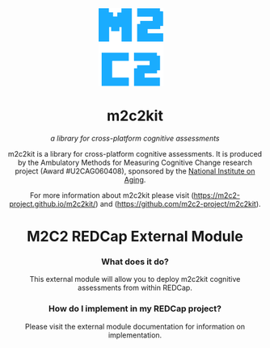 <div align="center">
<img style="margin-right: 16px;" src=".github/images/m2c2.svg" width="128" />
<h1>m2c2kit</h1>

_a library for cross-platform cognitive assessments_

m2c2kit is a library for cross-platform cognitive assessments. It is produced by the Ambulatory Methods for Measuring Cognitive Change research project (Award #U2CAG060408), sponsored by the [National Institute on Aging](https://www.nia.nih.gov/).

For more information about m2c2kit please visit (https://m2c2-project.github.io/m2c2kit/) and (https://github.com/m2c2-project/m2c2kit).

# M2C2 REDCap External Module

### What does it do?

This external module will allow you to deploy m2c2kit cognitive assessments from within REDCap.

### How do I implement in my REDCap project?

Please visit the external module documentation for information on implementation.